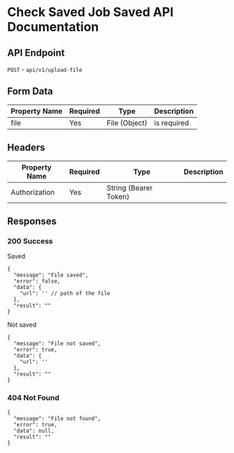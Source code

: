 # Check Saved Job Saved API Documentation

## API Endpoint
`POST` - `api/v1/upload-file`

## Form Data
| Property Name | Required | Type             | Description               |
|---------------|----------|------------------|---------------------------|
| file          | Yes      | File (Object)    | is required               |

## Headers
| Property Name | Required | Type                  | Description         |
|---------------|----------|-----------------------|---------------------|
| Authorization | Yes      | String (Bearer Token) |                     |

## Responses

### 200 Success
Saved
```json5
{
  "message": "File saved",
  "error": false,
  "data": {
    "url": '' // path of the file
  },
  "result": ""
}
```
Not saved
```json5
{
  "message": "File not saved",
  "error": true,
  "data": {
    "url": ''
  },
  "result": ""
}
```

### 404 Not Found
```json5
{
  "message": "File not found",
  "error": true,
  "data": null,
  "result": ""
}
```

